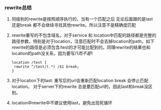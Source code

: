 ### rewrite总结

1. 同级别的rewrite是按照顺序执行的，当有一个匹配之后 无论后面跟的是last 还是break 都不会继续寻找其他rewrite。所以注意不是精确度匹配

2. rewrite重写的不包含域名，对于service 和 location中匹配的路径都是完整的路径参数，特别是对于location，注意匹配时不会去掉location的path，如下 rewrite的路径是必须包含/test的才可能比配到的。同理rewrite的结果也和location的path没关系，因为要写/$1 而不是$1

   ```shell
   location /test {
   	rewrite ^/test/(.*) /$1 break;
   }
   ```

   

3. 对于location下的last: 重写后的url会重新匹配location  break 会停止匹配location。 对于server下的rewrite 总是要匹配url的，因此last和break没区别。

4. location中rewrite中不建议使用last，避免出现死循环

